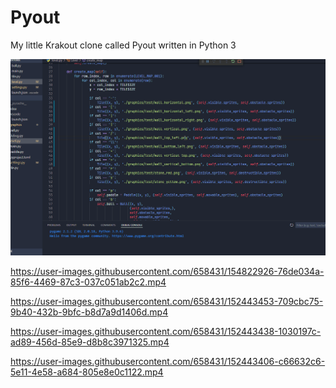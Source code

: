 # Pyout

My little Krakout clone called Pyout written in Python 3

![](./pyout_07.gif)

https://user-images.githubusercontent.com/658431/154822926-76de034a-85f6-4469-87c3-037c051ab2c2.mp4

https://user-images.githubusercontent.com/658431/152443453-709cbc75-9b40-432b-9bfc-b8d7a9d1406d.mp4

https://user-images.githubusercontent.com/658431/152443438-1030197c-ad89-456d-85e9-d8b8c3971325.mp4

https://user-images.githubusercontent.com/658431/152443406-c66632c6-5e11-4e58-a684-805e8e0c1122.mp4
